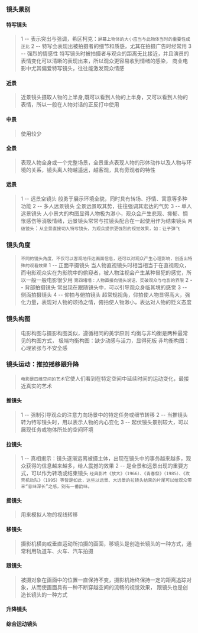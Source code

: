 
### 镜头景别
#### 特写镜头
>1 -- 表示突出与强调，希区柯克：`屏幕上物体的大小应当与此物体当时的重要性成正比`
>2 -- 特写会表现出被拍摄者的细节和质感，尤其在拍摄广告时经常用
>3 -- 强烈的情感性
>	特写镜头时被拍摄者与观众的距离无比接近，并且演员的表情变化可以清晰的表现出来，所以观众更容易收到情绪的感染，
>	商业电影中尤其偏爱特写镜头，往往能激发观众情感
#### 近景
>近景镜头摄取人物的上半身,既可以看到人物的上半身，又可以看到人物的表情，所以一般在人物对话的正反打中使用
#### 中景
>使用较少
#### 全景
>表现人物全身或一个完整场景，全景重点表现人物的形体动作以及人物与环境的关系，镜头离人物越遥远，越客观，具有旁观者的特性
#### 远景
>1 -- 远景空镜头
>	般勇于展示环境全貌，同时具有转场、抒情、寓意等多种功能
>2 -- 多人远景镜头
>	全景远景取其势，往往强调其宏达的气势
>3 -- 单人远景镜头
>	人小景大的构图显得人物极为渺小，观众会产生悲观、抑郁、惆怅感伤等消极情绪，远景镜头常常与拉镜头配合在一起使用作为结束镜头
>`两级镜头`：`从全景直接切入特写镜头，为观众提供更强烈的视觉效果，如：让子弹飞`
### 镜头角度
>`不同的镜头角度，不仅可以客观地传达画面信息，还可以对观众产生心理影响，创造出特殊的观看效果`
>1 -- 正面平摄镜头
>	当人物直视镜头时相当相当于在直视观众，而电影观众实在为影院中的偷窥者，被人物注视会产生某种冒犯的感觉，所以一般一般电影很少用
>	`第四堵墙：人物直接向镜头说话，突破观众与电影的界限`
>2 -- 背部拍摄镜头
>	常出现在跟随镜头中，可以引导观众身临其境的感觉
>3 -- 侧面拍摄镜头
>4 -- 仰拍与俯拍镜头
>	超常规视角，仰拍使人物显得高大，强化力量，表现对人物的颂扬之情，俯拍使人物渺小，表达对人物的贬义态度
### 镜头构图
>电影构图与摄影构图类似，遵循相同的美学原则
>均衡与非均衡是两种最常见的构图方式，
>极端均衡构图：缺少动感与活力，显得死板
>非均衡构图：心理紧张与不安全感

### 镜头运动：推拉摇移跟升降
>`电影是四维空间的艺术`它使人们看到在特定空间中延续时间的运动变化，最接近真实的艺术
#### 推镜头
>1 -- 强制引导观众的注意力向场景中的特定任务或细节转移
>2 -- 当推镜头转为特写镜头时，用以表示人物的内心变化
>3 -- 起伏镜头景别较大，可以展现任务或物体所处的空间环境

#### 拉镜头
>1 -- 真相揭示：镜头逐渐远离被摄主体，出现在镜头中的事务越来越多，观众获得的信息越来越多，给人震撼的效果
>2 -- 是全景和远景出现的重要方式，可以作为转场或结束镜头
> `经典影片《放大》（1966）、《青春祭》（1985）、《攻壳机动队》（1995）等皆是如此，这些以远景、大远景的拉镜头结束的片尾可以给观众带来“意味深长”之感，别有一番韵味。`

#### 摇镜头
>用来模拟人物的视线转移
#### 移镜头
>摄影机横向或垂直运动所拍摄的画面，移镜头是创造长镜头的一种方式，通常利用轨道车、火车、汽车拍摄
#### 跟镜头
>被摄对象在画面中的位置一直保持不变，摄影机始终保持一定的距离追踪对象，从而使画面具有一种不断穿越空间的流畅的视觉效果，
>跟镜头也是创造长镜头的一种方式
#### 升降镜头
#### 综合运动镜头




